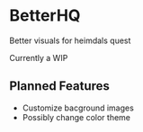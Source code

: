 # BetterHQ
 Better visuals for heimdals quest

Currently a WIP

## Planned Features

- Customize bacground images
- Possibly change color theme
